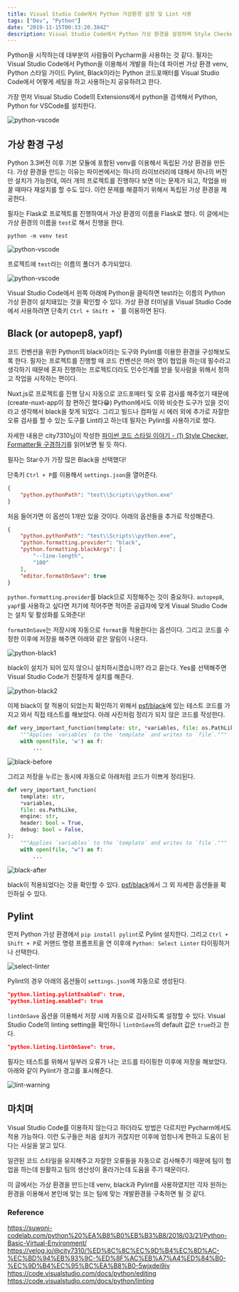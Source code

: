 ```yaml
---
title: Visual Studio Code에서 Python 가상환경 설정 및 Lint 사용
tags: ["Dev", "Python"]
date: "2019-11-15T00:33:20.384Z"
description: Visual Studio Code에서 Python 가상 환경을 설정하며 Style Checker Pylint, Python Code Formatter Black을 적용해봅니다.
---
```


Python을 시작하는데 대부분의 사람들이 Pycharm을 사용하는 것 같다. 필자는 Visual Studio Code에서 Python을 이용해서 개발을 하는데 파이썬 가상 환경 venv, Python 스타일 가이드 Pylint, Black이라는 Python 코드포매터를 Visual Studio Code에서 어떻게 세팅을 하고 사용하는지 공유하려고 한다.

가장 먼저 Visual Studio Code의 Extensions에서 python을 검색해서 Python, Python for VSCode를 설치한다.

![python-vscode](./python-vscode.png)

## 가상 환경 구성

Python 3.3버전 이후 기본 모듈에 포함된 venv를 이용해서 독립된 가상 환경을 만든다. 가상 환경을 만드는 이유는 파이썬에서는 하나의 라이브러리에 대해서 하나의 버전만 설치가 가능한데, 여러 개의 프로젝트를 진행하다 보면 이는 문제가 되고, 작업을 바꿀 때마다 재설치를 할 수도 있다. 이런 문제를 해결하기 위해서 독립된 가상 환경을 제공한다.

필자는 Flask로 프로젝트를 진행하여서 가상 환경의 이름을 Flask로 했다. 이 글에서는 가상 환경의 이름을 `test`로 해서 진행을 한다.

```
python -m venv test
```

![python-vscode](./venv-test.png)

프로젝트에 `test`라는 이름의 폴더가 추가되었다.

![python-vscode](./venv-select.png)

Visual Studio Code에서 왼쪽 아래에 Python을 클릭하면 test라는 이름의 Python 가상 환경이 설치돼있는 것을 확인할 수 있다. 가상 환경 터미널을 Visual Studio Code에서 사용하려면 단축키 ``` Ctrl + Shift + ` ```를 이용하면 된다.

## Black (or autopep8, yapf)

코드 컨벤션을 위한 Python의 black이라는 도구와 Pylint를 이용한 환경을 구성해보도록 한다. 필자는 프로젝트를 진행할 때 코드 컨벤션은 여러 명이 협업을 하는데 필수라고 생각하기 때문에 혼자 진행하는 프로젝트더라도 인수인계를 받을 뒷사람을 위해서 정하고 작업을 시작하는 편이다.

Nuxt.js로 프로젝트를 진행 당시 자동으로 코드포매터 및 오류 검사를 해주었기 때문에(create-nuxt-app이 참 편하긴 했다😁) Python에서도 이와 비슷한 도구가 있을 것이라고 생각해서 black을 찾게 되었다. 그리고 빌드나 컴파일 시 에러 외에 추가로 자잘한 오류 검사를 할 수 있는 도구를 Lint라고 하는데 필자는 Pylint를 사용하기로 했다.

자세한 내용은 city7310님이 작성한 [파이썬 코드 스타일 이야기 - (1) Style Checker, Formatter들 구경하기](https://velog.io/@city7310/%ED%8C%8C%EC%9D%B4%EC%8D%AC-%EC%BD%94%EB%93%9C-%ED%8F%AC%EB%A7%A4%ED%84%B0-%EC%9D%B4%EC%95%BC%EA%B8%B0-5wjxdei9iv)를 읽어보면 될 듯 하다.

필자는 Star수가 가장 많은 Black을 선택했다!

단축키 `Ctrl + P`를 이용해서 `settings.json`을 열어준다.

```json
{
    "python.pythonPath": "test\\Scripts\\python.exe"
}
```

처음 들어가면 이 옵션이 1개만 있을 것이다. 아래의 옵션들을 추가로 작성해준다.

```json
{
    "python.pythonPath": "test\\Scripts\\python.exe",
    "python.formatting.provider": "black",
    "python.formatting.blackArgs": [
        "--line-length",
        "100"
    ],
    "editor.formatOnSave": true
}
```

`python.formatting.provider`를 black으로 지정해주는 것이 중요하다. `autopep8`, `yapf`를 사용하고 싶다면 저기에 적어주면 적어준 공급자에 맞게 Visual Studio Code는 설치 및 활성화를 도와준다!

`formatOnSave`는 저장시에 자동으로 `format`을 적용한다는 옵션이다. 그리고 코드를 수정한 이후에 저장을 해주면 아래와 같은 알림이 나온다.

![python-black1](./python-black1.png)

black이 설치가 되어 있지 않으니 설치하시겠습니까? 라고 묻는다. Yes를 선택해주면 Visual Studio Code가 친절하게 설치를 해준다.

![python-black2](./python-black2.png)

이제 black이 잘 적용이 되었는지 확인하기 위해서 [psf/black](https://github.com/psf/black)에 있는 테스트 코드를 가지고 와서 직접 테스트를 해보았다. 아래 사진처럼 정리가 되지 않은 코드를 작성한다.

```python
def very_important_function(template: str, *variables, file: os.PathLike, engine: str, header: bool = True, debug: bool = False):
    """Applies `variables` to the `template` and writes to `file`."""
    with open(file, 'w') as f:
        ...
```

![black-before](./black-before.png)

그리고 저장을 누르는 동시에 자동으로 아래처럼 코드가 이쁘게 정리된다.

```python
def very_important_function(
    template: str,
    *variables,
    file: os.PathLike,
    engine: str,
    header: bool = True,
    debug: bool = False,
):
    """Applies `variables` to the `template` and writes to `file`."""
    with open(file, "w") as f:
        ...
```

![black-after](./black-after.png)

black이 적용되었다는 것을 확인할 수 있다. [psf/black](https://github.com/psf/black)에서 그 외 자세한 옵션들을 확인하실 수 있다.

## Pylint

먼저 Python 가상 환경에서 `pip install pylint`로 Pylint 설치한다. 그리고 `Ctrl + Shift + P`로 커맨드 명령 프롬프트을 연 이후에 `Python: Select Linter` 타이핑하거나 선택한다.

![select-linter](./select-linter.png)

Pylint의 경우 아래의 옵션들이 `settings.json`에 자동으로 생성된다.

```json
"python.linting.pylintEnabled": true,
"python.linting.enabled": true
```

`lintOnSave` 옵션을 이용해서 저장 시에 자동으로 검사하도록 설정할 수 있다.
Visual Studio Code의 linting setting을 확인하니 `lintOnSave`의 default 값은 `true`라고 한다.

```json
"python.linting.lintOnSave": true,
```

필자는 테스트를 위해서 일부러 오류가 나는 코드를 타이핑한 이후에 저장을 해보았다. 아래와 같이 Pylint가 경고를 표시해준다.

![lint-warning](./lint-warning.png)

## 마치며

Visual Studio Code를 이용하지 않는다고 하더라도 방법은 다르지만 Pycharm에서도 적용 가능하다. 이런 도구들은 처음 설치가 귀찮지만 이후에 엄청나게 편하고 도움이 된다는 사실을 알고 있다.

일관된 코드 스타일을 유지해주고 자잘한 오류들을 자동으로 검사해주기 때문에 팀이 협업을 하는데 원활하고 팀의 생산성이 올라가는데 도움을 주기 때문이다.

이 글에서는 가상 환경을 만드는데 venv, black과 Pylint를 사용하였지만 각자 원하는 환경을 이용해서 본인에 맞는 또는 팀에 맞는 개발환경을 구축하면 될 것 같다.

### Reference
https://suwoni-codelab.com/python%20%EA%B8%B0%EB%B3%B8/2018/03/21/Python-Basic-Virtual-Environment/  
https://velog.io/@city7310/%ED%8C%8C%EC%9D%B4%EC%8D%AC-%EC%BD%94%EB%93%9C-%ED%8F%AC%EB%A7%A4%ED%84%B0-%EC%9D%B4%EC%95%BC%EA%B8%B0-5wjxdei9iv  
https://code.visualstudio.com/docs/python/editing  
https://code.visualstudio.com/docs/python/linting